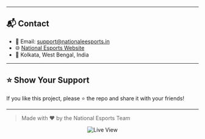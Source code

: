 
---

## 📬 Contact

- 📧 Email: [support@nationaleesports.in](mailto:support@nationaleesports.in)
- 🌐 [National Esports Website](https://nationaleesports.in)
- 📍 Kolkata, West Bengal, India

---

## ⭐️ Show Your Support

If you like this project, please ⭐️ the repo and share it with your friends!

---

> Made with ❤️ by the National Esports Team
<p align="center"> <a href="https://neslandingpage.netlify.app" target="_blank" style="text-decoration: none;"> <img src="https://img.shields.io/badge/Live%20View-Click%20Here-brightgreen?style=for-the-badge&logo=netlify" alt="Live View" /> </a> </p>
